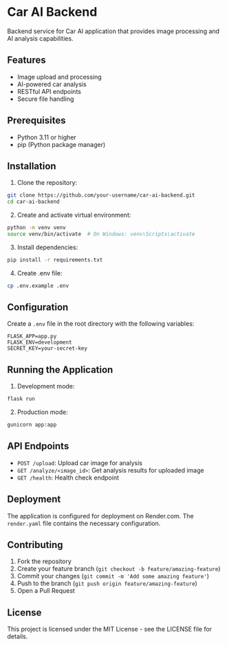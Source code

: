 # Car AI Backend

Backend service for Car AI application that provides image processing and AI analysis capabilities.

## Features

- Image upload and processing
- AI-powered car analysis
- RESTful API endpoints
- Secure file handling

## Prerequisites

- Python 3.11 or higher
- pip (Python package manager)

## Installation

1. Clone the repository:
```bash
git clone https://github.com/your-username/car-ai-backend.git
cd car-ai-backend
```

2. Create and activate virtual environment:
```bash
python -m venv venv
source venv/bin/activate  # On Windows: venv\Scripts\activate
```

3. Install dependencies:
```bash
pip install -r requirements.txt
```

4. Create .env file:
```bash
cp .env.example .env
```

## Configuration

Create a `.env` file in the root directory with the following variables:
```
FLASK_APP=app.py
FLASK_ENV=development
SECRET_KEY=your-secret-key
```

## Running the Application

1. Development mode:
```bash
flask run
```

2. Production mode:
```bash
gunicorn app:app
```

## API Endpoints

- `POST /upload`: Upload car image for analysis
- `GET /analyze/<image_id>`: Get analysis results for uploaded image
- `GET /health`: Health check endpoint

## Deployment

The application is configured for deployment on Render.com. The `render.yaml` file contains the necessary configuration.

## Contributing

1. Fork the repository
2. Create your feature branch (`git checkout -b feature/amazing-feature`)
3. Commit your changes (`git commit -m 'Add some amazing feature'`)
4. Push to the branch (`git push origin feature/amazing-feature`)
5. Open a Pull Request

## License

This project is licensed under the MIT License - see the LICENSE file for details.